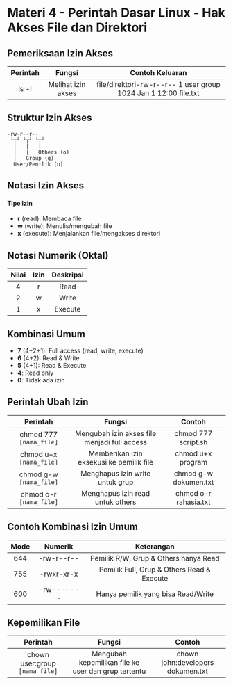 # Materi 4 - Perintah Dasar Linux - Hak Akses File dan Direktori

## Pemeriksaan Izin Akses

| Perintah | Fungsi | Contoh Keluaran |
|:--:|:--:|:--:|
| ls -l | Melihat izin akses | file/direktori-rw-r--r-- 1 user group 1024 Jan 1 12:00 file.txt |

## Struktur Izin Akses

```
-rw-r--r--
 └┬┘ └┬┘ └┬┘
  |   |   |
  |   |   Others (o)
  |   Group (g)
  User/Pemilik (u)
```

## Notasi Izin Akses

#### Tipe Izin

- **r** (read): Membaca file
- **w** (write): Menulis/mengubah file
- **x** (execute): Menjalankan file/mengakses direktori

## Notasi Numerik (Oktal)

| Nilai | Izin | Deskripsi |
|:--:|:--:|:--:|
| 4 | r | Read |
| 2 | w | Write |
| 1 | x | Execute |

## Kombinasi Umum

- **7** (4+2+1): Full access (read, write, execute)
- **6** (4+2): Read & Write
- **5** (4+1): Read & Execute
- **4**: Read only
- **0**: Tidak ada izin

## Perintah Ubah Izin

| Perintah | Fungsi | Contoh |
|:--:|:--:|:--:|
| chmod 777 `[nama_file]` | Mengubah izin akses file menjadi full access | chmod 777 script.sh |
| chmod u+x `[nama_file]` | Memberikan izin eksekusi ke pemilik file | chmod u+x program |
| chmod g-w `[nama_file]` | Menghapus izin write untuk grup | chmod g-w dokumen.txt |
| chmod o-r `[nama_file]` | Menghapus izin read untuk others | chmod o-r rahasia.txt |

## Contoh Kombinasi Izin Umum

| Mode | Numerik | Keterangan |
|:--:|:--:|:--:|
| 644 | -rw-r--r-- | Pemilik R/W, Grup & Others hanya Read |
| 755 | -rwxr-xr-x | Pemilik Full, Grup & Others Read & Execute |
| 600 | -rw------- | Hanya pemilik yang bisa Read/Write |

## Kepemilikan File

| Perintah | Fungsi | Contoh |
|:--:|:--:|:--:|
| chown user:group `[nama_file]` | Mengubah kepemilikan file ke user dan grup tertentu | chown john:developers dokumen.txt |
